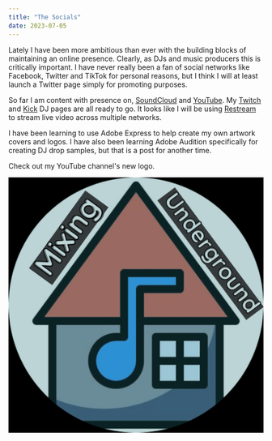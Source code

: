 ```yaml
---
title: "The Socials"
date: 2023-07-05
---
```

Lately I have been more ambitious than ever with the building blocks of maintaining an online presence. Clearly, as DJs and music producers this is critically important. I have never really been a fan of social networks like Facebook, Twitter and TikTok for personal reasons, but I think I will at least launch a Twitter page simply for promoting purposes. 

So far I am content with presence on, [SoundCloud](https://soundcloud.com/aksf) and [YouTube](https://youtube.com/@soulfulspinner). My [Twitch](https://www.twitch.tv/soulfulspinner) and [Kick](https://kick.com/soulfulspinner) DJ pages are all ready to go. It looks like I will be using [Restream](https://restream.io/about) to stream live video across multiple networks.

I have been learning to use Adobe Express to help create my own artwork covers and logos. I have also been learning Adobe Audition specifically for creating DJ drop samples, but that is a post for another time.

Check out my YouTube channel's new logo.

[![YouTube Channel Logo](https://raw.githubusercontent.com/KDN-Cloud/b.aklein.studio/main/_posts/img/YT_logo_circle.png)](https://www.youtube.com/@soulfulspinner)
